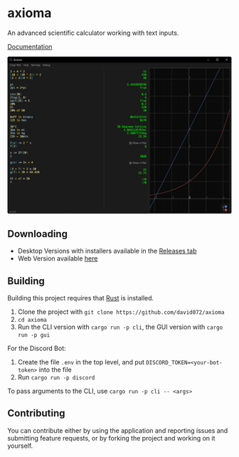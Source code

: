 # axioma

An advanced scientific calculator working with text inputs. 

[Documentation](https://github.com/david072/axioma/wiki)

![Image](/media/thumbnail.png)

## Downloading

- Desktop Versions with installers available in the [Releases tab](https://github.com/david072/axioma/releases)
- Web Version available [here](https://david072.github.io/axioma)

## Building

Building this project requires that [Rust](https://www.rust-lang.org/) is installed.

1. Clone the project with `git clone https://github.com/david072/axioma`
2. `cd axioma`
3. Run the CLI version with `cargo run -p cli`, the GUI version with `cargo run -p gui`

For the Discord Bot:
1. Create the file `.env` in the top level, and put `DISCORD_TOKEN=<your-bot-token>` into the
   file
2. Run `cargo run -p discord`

To pass arguments to the CLI, use `cargo run -p cli -- <args>`

## Contributing

You can contribute either by using the application and reporting issues and submitting feature requests,
or by forking the project and working on it yourself.
